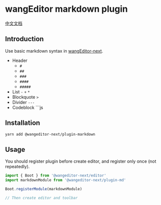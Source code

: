 # wangEditor markdown plugin

[中文文档](./README.md)

## Introduction

Use basic markdown syntax in [wangEditor-next](https://cycleccc.github.io/docs/en/).

- Header
  - `#`
  - `##`
  - `###`
  - `####`
  - `#####`
- List `-` `+` `*`
- Blockquote `>`
- Divider `---`
- Codeblock ```js

## Installation

```sh
yarn add @wangeditor-next/plugin-markdown
```

## Usage

You should register plugin before create editor, and register only once (not repeatedly).

```js
import { Boot } from '@wangeditor-next/editor'
import markdownModule from '@wangeditor-next/plugin-md'

Boot.registerModule(markdownModule)

// Then create editor and toolbar
```

